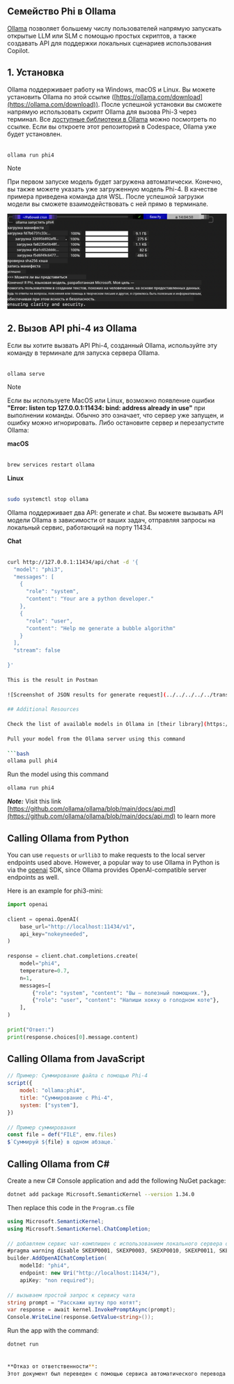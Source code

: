 <!--
CO_OP_TRANSLATOR_METADATA:
{
  "original_hash": "0b38834693bb497f96bf53f0d941f9a1",
  "translation_date": "2025-07-16T19:12:44+00:00",
  "source_file": "md/01.Introduction/02/04.Ollama.md",
  "language_code": "ru"
}
-->
## Семейство Phi в Ollama


[Ollama](https://ollama.com) позволяет большему числу пользователей напрямую запускать открытые LLM или SLM с помощью простых скриптов, а также создавать API для поддержки локальных сценариев использования Copilot.

## **1. Установка**

Ollama поддерживает работу на Windows, macOS и Linux. Вы можете установить Ollama по этой ссылке ([https://ollama.com/download](https://ollama.com/download)). После успешной установки вы сможете напрямую использовать скрипт Ollama для вызова Phi-3 через терминал. Все [доступные библиотеки в Ollama](https://ollama.com/library) можно посмотреть по ссылке. Если вы откроете этот репозиторий в Codespace, Ollama уже будет установлен.

```bash

ollama run phi4

```

> [!NOTE]
> При первом запуске модель будет загружена автоматически. Конечно, вы также можете указать уже загруженную модель Phi-4. В качестве примера приведена команда для WSL. После успешной загрузки модели вы сможете взаимодействовать с ней прямо в терминале.

![run](../../../../../translated_images/ollama_run.e9755172b162b381359f8dc8ad0eb1499e13266d833afaf29c47e928d6d7abc5.ru.png)

## **2. Вызов API phi-4 из Ollama**

Если вы хотите вызвать API Phi-4, созданный Ollama, используйте эту команду в терминале для запуска сервера Ollama.

```bash

ollama serve

```

> [!NOTE]
> Если вы используете MacOS или Linux, возможно появление ошибки **"Error: listen tcp 127.0.0.1:11434: bind: address already in use"** при выполнении команды. Обычно это означает, что сервер уже запущен, и ошибку можно игнорировать. Либо остановите сервер и перезапустите Ollama:

**macOS**

```bash

brew services restart ollama

```

**Linux**

```bash

sudo systemctl stop ollama

```

Ollama поддерживает два API: generate и chat. Вы можете вызывать API модели Ollama в зависимости от ваших задач, отправляя запросы на локальный сервис, работающий на порту 11434.

**Chat**

```bash

curl http://127.0.0.1:11434/api/chat -d '{
  "model": "phi3",
  "messages": [
    {
      "role": "system",
      "content": "Your are a python developer."
    },
    {
      "role": "user",
      "content": "Help me generate a bubble algorithm"
    }
  ],
  "stream": false
  
}'

This is the result in Postman

![Screenshot of JSON results for generate request](../../../../../translated_images/ollama_gen.bda5d4e715366cc9c1cae2956e30bfd55b07b22ca782ef69e680100a9a1fd563.ru.png)

## Additional Resources

Check the list of available models in Ollama in [their library](https://ollama.com/library).

Pull your model from the Ollama server using this command

```bash
ollama pull phi4
```

Run the model using this command

```bash
ollama run phi4
```

***Note:*** Visit this link [https://github.com/ollama/ollama/blob/main/docs/api.md](https://github.com/ollama/ollama/blob/main/docs/api.md) to learn more

## Calling Ollama from Python

You can use `requests` or `urllib3` to make requests to the local server endpoints used above. However, a popular way to use Ollama in Python is via the [openai](https://pypi.org/project/openai/) SDK, since Ollama provides OpenAI-compatible server endpoints as well.

Here is an example for phi3-mini:

```python
import openai

client = openai.OpenAI(
    base_url="http://localhost:11434/v1",
    api_key="nokeyneeded",
)

response = client.chat.completions.create(
    model="phi4",
    temperature=0.7,
    n=1,
    messages=[
        {"role": "system", "content": "Вы — полезный помощник."},
        {"role": "user", "content": "Напиши хокку о голодном коте"},
    ],
)

print("Ответ:")
print(response.choices[0].message.content)
```

## Calling Ollama from JavaScript 

```javascript
// Пример: Суммирование файла с помощью Phi-4
script({
    model: "ollama:phi4",
    title: "Суммирование с Phi-4",
    system: ["system"],
})

// Пример суммирования
const file = def("FILE", env.files)
$`Суммируй ${file} в одном абзаце.`
```

## Calling Ollama from C#

Create a new C# Console application and add the following NuGet package:

```bash
dotnet add package Microsoft.SemanticKernel --version 1.34.0
```

Then replace this code in the `Program.cs` file

```csharp
using Microsoft.SemanticKernel;
using Microsoft.SemanticKernel.ChatCompletion;

// добавляем сервис чат-комплишен с использованием локального сервера ollama
#pragma warning disable SKEXP0001, SKEXP0003, SKEXP0010, SKEXP0011, SKEXP0050, SKEXP0052
builder.AddOpenAIChatCompletion(
    modelId: "phi4",
    endpoint: new Uri("http://localhost:11434/"),
    apiKey: "non required");

// вызываем простой запрос к сервису чата
string prompt = "Расскажи шутку про котят";
var response = await kernel.InvokePromptAsync(prompt);
Console.WriteLine(response.GetValue<string>());
```

Run the app with the command:

```bash
dotnet run


**Отказ от ответственности**:  
Этот документ был переведен с помощью сервиса автоматического перевода [Co-op Translator](https://github.com/Azure/co-op-translator). Несмотря на наши усилия по обеспечению точности, просим учитывать, что автоматический перевод может содержать ошибки или неточности. Оригинальный документ на его исходном языке следует считать авторитетным источником. Для получения критически важной информации рекомендуется обращаться к профессиональному переводу, выполненному человеком. Мы не несем ответственности за любые недоразумения или неправильные толкования, возникшие в результате использования данного перевода.